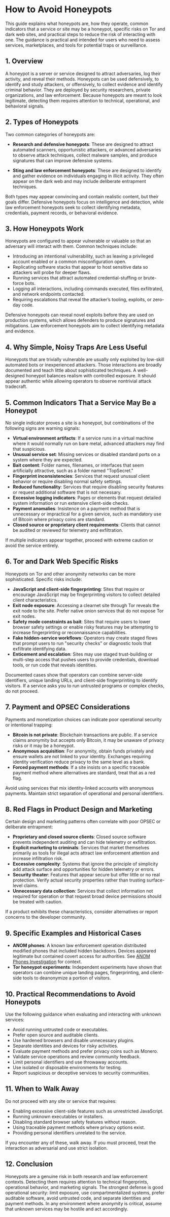 # How to Avoid Honeypots

This guide explains what honeypots are, how they operate, common indicators that a service or site may be a honeypot, specific risks on Tor and dark web sites, and practical steps to reduce the risk of interacting with one. The guidance is practical and intended for users who need to assess services, marketplaces, and tools for potential traps or surveillance.

## 1. Overview

A honeypot is a server or service designed to attract adversaries, log their activity, and reveal their methods. Honeypots can be used defensively, to identify and study attackers, or offensively, to collect evidence and identify criminal behavior. They are deployed by security researchers, private organizations, and law enforcement. Because honeypots are meant to look legitimate, detecting them requires attention to technical, operational, and behavioral signals.

## 2. Types of Honeypots

Two common categories of honeypots are:

- **Research and defensive honeypots**: These are designed to attract automated scanners, opportunistic attackers, or advanced adversaries to observe attack techniques, collect malware samples, and produce signatures that can improve defensive systems.

- **Sting and law enforcement honeypots**: These are designed to identify and gather evidence on individuals engaging in illicit activity. They often appear on the dark web and may include deliberate entrapment techniques.

Both types may appear convincing and contain realistic content, but their goals differ. Defensive honeypots focus on intelligence and detection, while law enforcement honeypots seek to collect identifying metadata, credentials, payment records, or behavioral evidence.

## 3. How Honeypots Work

Honeypots are configured to appear vulnerable or valuable so that an adversary will interact with them. Common techniques include:

- Introducing an intentional vulnerability, such as leaving a privileged account enabled or a common misconfiguration open.
- Replicating software stacks that appear to host sensitive data so attackers will probe for deeper flaws.
- Running services that attract automated credential-stuffing or brute-force bots.
- Logging all interactions, including commands executed, files exfiltrated, and network endpoints contacted.
- Requiring escalations that reveal the attacker’s tooling, exploits, or zero-day code.

Defensive honeypots can reveal novel exploits before they are used on production systems, which allows defenders to produce signatures and mitigations. Law enforcement honeypots aim to collect identifying metadata and evidence.

## 4. Why Simple, Noisy Traps Are Less Useful

Honeypots that are trivially vulnerable are usually only exploited by low-skill automated bots or inexperienced attackers. Those interactions are broadly documented and teach little about sophisticated techniques. A well-designed honeypot balances realism with controlled exposure. It should appear authentic while allowing operators to observe nontrivial attack tradecraft.

## 5. Common Indicators That a Service May Be a Honeypot

No single indicator proves a site is a honeypot, but combinations of the following signs are warning signals:

- **Virtual environment artifacts**: If a service runs in a virtual machine where it would normally run on bare metal, advanced attackers may find that suspicious.
- **Unusual service set**: Missing services or disabled standard ports on a system where they are expected.
- **Bait content**: Folder names, filenames, or interfaces that seem artificially attractive, such as a folder named "TopSecret."
- **Fingerprint inconsistencies**: Services that request unusual client behavior or require disabling normal safety settings.
- **Reduced functionality**: Services that require disabling security features or request additional software that is not necessary.
- **Excessive logging indicators**: Pages or elements that request detailed system information or run extensive client-side checks.
- **Payment anomalies**: Insistence on a payment method that is unnecessary or impractical for a given service, such as mandatory use of Bitcoin where privacy coins are standard.
- **Closed source or proprietary client requirements**: Clients that cannot be audited or reviewed for telemetry and exfiltration.

If multiple indicators appear together, proceed with extreme caution or avoid the service entirely.

## 6. Tor and Dark Web Specific Risks

Honeypots on Tor and other anonymity networks can be more sophisticated. Specific risks include:

- **JavaScript and client-side fingerprinting**: Sites that require or encourage JavaScript may be fingerprinting visitors to collect detailed client characteristics.
- **Exit node exposure**: Accessing a clearnet site through Tor reveals the exit node to the site. Prefer native onion services that do not expose Tor exit nodes.
- **Safety mode constraints as bait**: Sites that require users to lower browser safety settings or enable risky features may be attempting to increase fingerprinting or reconnaissance capabilities.
- **Fake hidden-service workflows**: Operators may create staged flows that prompt users to run "security checks" or diagnostic tools that exfiltrate identifying data.
- **Enticement and escalation**: Sites may use staged trust-building or multi-step access that pushes users to provide credentials, download tools, or run code that reveals identities.

Documented cases show that operators can combine server-side identifiers, unique landing URLs, and client-side fingerprinting to identify visitors. If a service asks you to run untrusted programs or complex checks, do not proceed.

## 7. Payment and OPSEC Considerations

Payments and monetization choices can indicate poor operational security or intentional trapping:

- **Bitcoin is not private**: Blockchain transactions are public. If a service claims anonymity but accepts only Bitcoin, it may be unaware of privacy risks or it may be a honeypot.
- **Anonymous acquisition**: For anonymity, obtain funds privately and ensure wallets are not linked to your identity. Exchanges requiring identity verification reduce privacy to the same level as a bank.
- **Forced payment methods**: If a site insists on a specific traceable payment method where alternatives are standard, treat that as a red flag.

Avoid using services that mix identity-linked accounts with anonymous payments. Maintain strict separation of operational and personal identifiers.

## 8. Red Flags in Product Design and Marketing

Certain design and marketing patterns often correlate with poor OPSEC or deliberate entrapment:

- **Proprietary and closed source clients**: Closed source software prevents independent auditing and can hide telemetry or exfiltration.
- **Explicit marketing to criminals**: Services that market themselves primarily as tools for illegal acts attract law enforcement attention and increase infiltration risk.
- **Excessive complexity**: Systems that ignore the principle of simplicity add attack surface and opportunities for hidden telemetry or errors.
- **Security theater**: Features that appear secure but offer little or no real protection. Verify actual security properties rather than trusting surface-level claims.
- **Unnecessary data collection**: Services that collect information not required for operation or that request broad device permissions should be treated with caution.

If a product exhibits these characteristics, consider alternatives or report concerns to the developer community.

## 9. Specific Examples and Historical Cases

- **ANOM phones**: A known law enforcement operation distributed modified phones that included hidden backdoors. Devices appeared legitimate but contained covert access for authorities. See [ANOM Phones Investigation](https://www.npr.org/2021/06/08/1004332551/drug-rings-platform-operation-trojan-shield-anom-operation-greenlight) for context.
- **Tor honeypot experiments**: Independent experiments have shown that operators can combine unique landing pages, fingerprinting, and client-side tools to deanonymize a portion of visitors.

## 10. Practical Recommendations to Avoid Honeypots

Use the following guidance when evaluating and interacting with unknown services:

- Avoid running untrusted code or executables.
- Prefer open source and auditable clients.
- Use hardened browsers and disable unnecessary plugins.
- Separate identities and devices for risky activities.
- Evaluate payment methods and prefer privacy coins such as Monero.
- Validate service operations and review community feedback.
- Limit personal identifiers and use throwaway accounts.
- Use isolated or disposable environments for testing.
- Report suspicious or deceptive services to security communities.

## 11. When to Walk Away

Do not proceed with any site or service that requires:

- Enabling excessive client-side features such as unrestricted JavaScript.
- Running unknown executables or installers.
- Disabling standard browser safety features without reason.
- Using traceable payment methods where privacy options exist.
- Providing personal identifiers unrelated to the service.

If you encounter any of these, walk away. If you must proceed, treat the interaction as adversarial and use strict isolation.

## 12. Conclusion

Honeypots are a genuine risk in both research and law enforcement contexts. Detecting them requires attention to technical fingerprints, operational behavior, and marketing signals. The strongest defense is good operational security: limit exposure, use compartmentalized systems, prefer auditable software, avoid untrusted code, and separate identities and payment methods. In any environment where anonymity is critical, assume that unknown services may be hostile and act accordingly.
